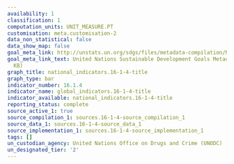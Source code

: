 ```yaml
---
availability: 1
classification: 1
computation_units: UNIT_MEASURE.PT
customisation: meta.customisation-2
data_non_statistical: false
data_show_map: false
goal_meta_link: http://unstats.un.org/sdgs/files/metadata-compilation/Metadata-Goal-16.pdf
goal_meta_link_text: United Nations Sustainable Development Goals Metadata (PDF 213
  KB)
graph_title: national_indicators.16-1-4-title
graph_type: bar
indicator_number: 16.1.4
indicator_name: global_indicators.16-1-4-title
indicator_available: national_indicators.16-1-4-title
reporting_status: complete
source_active_1: true
source_compilation_1: sources.16-1-4-source_compilation_1
source_data_1: sources.16-1-4-source_data_1
source_implementation_1: sources.16-1-4-source_implementation_1
tags: []
un_custodian_agency: United Nations Office on Drugs and Crime (UNODC)
un_designated_tier: '2'
---
```

